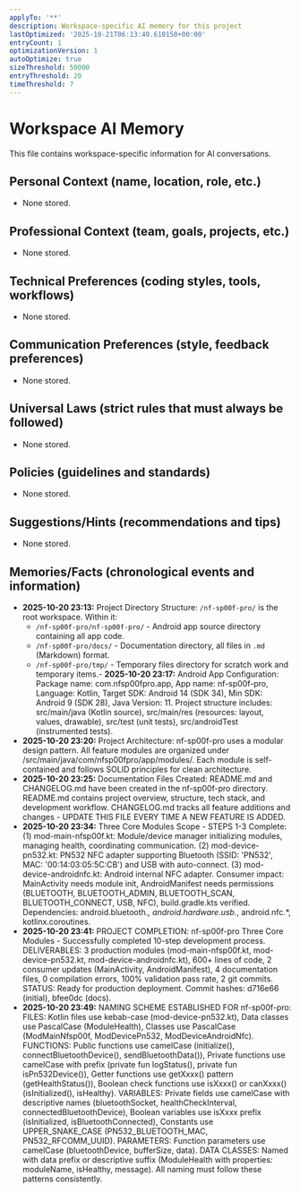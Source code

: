 ```yaml
---
applyTo: '**'
description: Workspace-specific AI memory for this project
lastOptimized: '2025-10-21T06:13:40.610150+00:00'
entryCount: 1
optimizationVersion: 1
autoOptimize: true
sizeThreshold: 50000
entryThreshold: 20
timeThreshold: 7
---
```

# Workspace AI Memory
This file contains workspace-specific information for AI conversations.

## Personal Context (name, location, role, etc.)
- None stored.

## Professional Context (team, goals, projects, etc.)
- None stored.

## Technical Preferences (coding styles, tools, workflows)
- None stored.

## Communication Preferences (style, feedback preferences)
- None stored.

## Universal Laws (strict rules that must always be followed)
- None stored.

## Policies (guidelines and standards)
- None stored.

## Suggestions/Hints (recommendations and tips)
- None stored.

## Memories/Facts (chronological events and information)
- **2025-10-20 23:13:** Project Directory Structure: `/nf-sp00f-pro/` is the root workspace. Within it:
  - `/nf-sp00f-pro/nf-sp00f-pro/` - Android app source directory containing all app code.
  - `/nf-sp00f-pro/docs/` - Documentation directory, all files in `.md` (Markdown) format.
  - `/nf-sp00f-pro/tmp/` - Temporary files directory for scratch work and temporary items.- **2025-10-20 23:17:** Android App Configuration: Package name: com.nfsp00fpro.app, App name: nf-sp00f-pro, Language: Kotlin, Target SDK: Android 14 (SDK 34), Min SDK: Android 9 (SDK 28), Java Version: 11. Project structure includes: src/main/java (Kotlin source), src/main/res (resources: layout, values, drawable), src/test (unit tests), src/androidTest (instrumented tests).
- **2025-10-20 23:20:** Project Architecture: nf-sp00f-pro uses a modular design pattern. All feature modules are organized under /src/main/java/com/nfsp00fpro/app/modules/. Each module is self-contained and follows SOLID principles for clean architecture.
- **2025-10-20 23:25:** Documentation Files Created: README.md and CHANGELOG.md have been created in the nf-sp00f-pro directory. README.md contains project overview, structure, tech stack, and development workflow. CHANGELOG.md tracks all feature additions and changes - UPDATE THIS FILE EVERY TIME A NEW FEATURE IS ADDED.
- **2025-10-20 23:34:** Three Core Modules Scope - STEPS 1-3 Complete: (1) mod-main-nfsp00f.kt: Module/device manager initializing modules, managing health, coordinating communication. (2) mod-device-pn532.kt: PN532 NFC adapter supporting Bluetooth (SSID: 'PN532', MAC: '00:14:03:05:5C:CB') and USB with auto-connect. (3) mod-device-androidnfc.kt: Android internal NFC adapter. Consumer impact: MainActivity needs module init, AndroidManifest needs permissions (BLUETOOTH, BLUETOOTH_ADMIN, BLUETOOTH_SCAN, BLUETOOTH_CONNECT, USB, NFC), build.gradle.kts verified. Dependencies: android.bluetooth.*, android.hardware.usb.*, android.nfc.*, kotlinx.coroutines.
- **2025-10-20 23:41:** PROJECT COMPLETION: nf-sp00f-pro Three Core Modules - Successfully completed 10-step development process. DELIVERABLES: 3 production modules (mod-main-nfsp00f.kt, mod-device-pn532.kt, mod-device-androidnfc.kt), 600+ lines of code, 2 consumer updates (MainActivity, AndroidManifest), 4 documentation files, 0 compilation errors, 100% validation pass rate, 2 git commits. STATUS: Ready for production deployment. Commit hashes: d716e66 (initial), bfee0dc (docs).
- **2025-10-20 23:49:** NAMING SCHEME ESTABLISHED FOR nf-sp00f-pro: FILES: Kotlin files use kebab-case (mod-device-pn532.kt), Data classes use PascalCase (ModuleHealth), Classes use PascalCase (ModMainNfsp00f, ModDevicePn532, ModDeviceAndroidNfc). FUNCTIONS: Public functions use camelCase (initialize(), connectBluetoothDevice(), sendBluetoothData()), Private functions use camelCase with prefix (private fun logStatus(), private fun isPn532Device()), Getter functions use getXxxx() pattern (getHealthStatus()), Boolean check functions use isXxxx() or canXxxx() (isInitialized(), isHealthy). VARIABLES: Private fields use camelCase with descriptive names (bluetoothSocket, healthCheckInterval, connectedBluetoothDevice), Boolean variables use isXxxx prefix (isInitialized, isBluetoothConnected), Constants use UPPER_SNAKE_CASE (PN532_BLUETOOTH_MAC, PN532_RFCOMM_UUID). PARAMETERS: Function parameters use camelCase (bluetoothDevice, bufferSize, data). DATA CLASSES: Named with data prefix or descriptive suffix (ModuleHealth with properties: moduleName, isHealthy, message). All naming must follow these patterns consistently.
